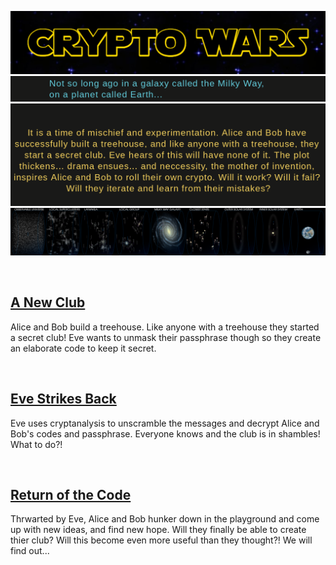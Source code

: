<p align="center">
  <img src="crypto_wars_logo.png">
  <br>
  <img src="crypto_wars_intro.png">
  <br>
  <img src="crypto_wars_intro_text.png">
  <br>
  <img src="galaxy.png">
</p>



<br>

## [A New Club](a_new_club.md)
Alice and Bob build a treehouse. Like anyone with a treehouse they started a secret club! Eve wants to unmask their passphrase though so they create an elaborate code to keep it secret.

<br>

## [Eve Strikes Back](eve_strikes_back.md)
Eve uses cryptanalysis to unscramble the messages and decrypt Alice and Bob's codes and passphrase. Everyone knows and the club is in shambles! What to do?!

<br>

## [Return of the Code](return_of_the_code.md)
Thrwarted by Eve, Alice and Bob hunker down in the playground and come up with new ideas, and find new hope. Will they finally be able to create thier club? Will this become even more useful than they thought?! We will find out... 

<br>
